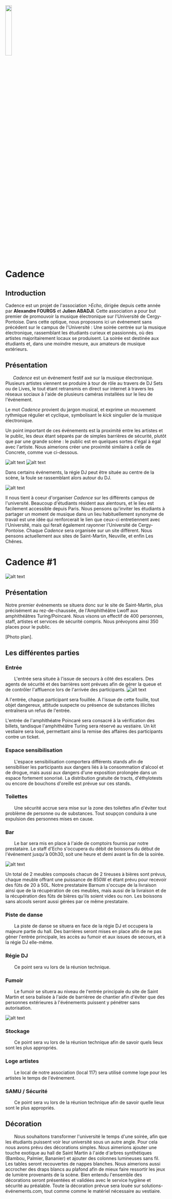 <img src="https://raw.githubusercontent.com/bdeecho/Chaudiere/master/unnamed.jpg" width=20% />

# Cadence

## Introduction

Cadence est un projet de l'association _>Echo_, dirigée depuis cette année par __Alexandre FOURGS__ et __Julien ABADJI__. Cette association a pour but premier de promouvoir la musique électronique sur l'Université de Cergy-Pontoise. 
Dans cette optique, nous proposons ici un événement sans précédent sur le campus de l'Université : Une soirée centrée sur la musique électronique, rassemblant les étudiants curieux et passionnés, où des artistes majoritairement locaux se produisent.
La soirée est destinée aux étudiants et, dans une moindre mesure, aux amateurs de musique extérieurs. 

## Présentation

&nbsp;&nbsp;&nbsp;&nbsp;&nbsp;&nbsp;_Cadence_ est un événement festif axé sur la musique électronique. Plusieurs artistes viennent se produire à tour de rôle au travers de DJ Sets ou de Lives, le tout étant retransmis en direct sur internet à travers les réseaux sociaux à l'aide de plusieurs caméras installées sur le lieu de l'événement.

Le mot _Cadence_ provient du jargon musical, et exprime un mouvement rythmique régulier et cyclique, symbolisant le _kick_ singulier de la musique électronique.

Un point important de ces événements est la proximité entre les artistes et le public, les deux étant séparés par de simples barrières de sécurité, plutôt que par une grande scène : le public est en quelques sortes d'égal à égal avec l'artiste.
Nous aimerions créer une proximité similaire à celle de Concrete, comme vue ci-dessous.

![alt text](https://github.com/bdeecho/Chaudiere/blob/master/fr-0812-744102-front.jpg "Wood Floor La Concrete Front")
![alt text](https://github.com/bdeecho/Chaudiere/blob/master/image.jpg "Wood Floor La Concrete Back")

Dans certains événements, la régie DJ peut être située au centre de la scène, la foule se rassemblant alors autour du DJ.

![alt text](https://github.com/bdeecho/Chaudiere/blob/master/7b5e016a2c420e6c28e7cc4d170b96e4dc0b15c6.jpeg "Scene 360")

Il nous tient à coeur d'organiser _Cadence_ sur les différents campus de l'université. Beaucoup d'étudiants résident aux alentours, et le lieu est facilement accessible depuis Paris. Nous pensons qu'inviter les étudiants à partager un moment de musique dans un lieu habituellement synonyme de travail est une idée qui renforcerait le lien que ceux-ci entretiennent avec l'Université, mais qui ferait également rayonner l'Université de Cergy-Pontoise. Chaque _Cadence_ sera organisée sur un site différent. Nous pensons actuellement aux sites de Saint-Martin, Neuville, et enfin Les Chênes.


# Cadence #1

![alt text](https://github.com/bdeecho/Chaudiere/blob/master/14455947_10210703573927519_56456848_o.jpg "UCP St Martin")

## Présentation

Notre premier événements se situera donc sur le site de Saint-Martin, plus précisément au rez-de-chaussée, de l'Amphithéâtre Lwoff aux amphithéâtres Turing/Poincaré.
Nous visons un effectif de 400 personnes, staff, artistes et services de sécurité compris. Nous prévoyons ainsi 350 places pour le public.

[Photo plan].

## Les différentes parties

### Entrée

&nbsp;&nbsp;&nbsp;&nbsp;&nbsp;&nbsp; L'entrée sera située à l'issue de secours à côté des escaliers. Des agents de sécurité et des barrières sont prévues afin de gérer la queue et de contrôler l'affluence lors de l'arrivée des participants.
![alt text](https://github.com/bdeecho/Chaudiere/blob/master/Images/Barriere.jpg "Barrière")

A l'entrée, chaque participant sera fouillée. A l'issue de cette fouille, tout objet dangereux, attitude suspecte ou présence de substances illicites entraînera un refus de l'entrée.

L'entrée de l'amphithéatre Poincaré sera consacré à la vérification des billets, tandisque l'amphithéâtre Turing sera réservé au vestiaire. Un kit vestiaire sera loué, permettant ainsi la remise des affaires des participants contre un ticket.

### Espace sensibilisation


&nbsp;&nbsp;&nbsp;&nbsp;&nbsp;&nbsp; L'espace sensibilisation comportera différents stands afin de sensibiliser les participants aux dangers liés à la consommation d'alcool et de drogue, mais aussi aux dangers d'une exposition prolongée dans un espace fortement sonorisé. La distribution gratuite de tracts, d'éthylotests ou encore de bouchons d'oreille est prévue sur ces stands.

### Toilettes

&nbsp;&nbsp;&nbsp;&nbsp;&nbsp;&nbsp; Une sécurité accrue sera mise sur la zone des toilettes afin d'éviter tout problème de personne ou de substances. Tout soupçon conduira à une expulsion des personnes mises en cause.

### Bar

&nbsp;&nbsp;&nbsp;&nbsp;&nbsp;&nbsp; Le bar sera mis en place à l'aide de comptoirs fournis par notre prestataire. Le staff d'Echo s'occupera du débit de boissons du début de l'événement jusqu'à 00h30, soit une heure et demi avant la fin de la soirée.

![alt text](https://github.com/bdeecho/Chaudiere/blob/master/Images/tireuses.png "Tireuses à bière")

Un total de 2 meubles composés chacun de 2 tireuses à bières sont prévus, chaque meuble offrant une puissance de 850W et étant prévu pour recevoir des fûts de 20 à 50L. 
Notre prestataire Barnum s'occupe de la livraison ainsi que de la récupération de ces meubles, mais aussi de la livraison et de la récupération des fûts de bières qu'ils soient vides ou non. Les boissons sans alcools seront aussi gérées par ce même prestataire.

### Piste de danse

&nbsp;&nbsp;&nbsp;&nbsp;&nbsp;&nbsp; La piste de danse se situera en face de la régie DJ et occupera la majeure partie du hall. Des barrières seront mises en place afin de ne pas gêner l'entrée principale, les accès au fumoir et aux issues de secours, et à la régie DJ elle-même.

### Régie DJ

&nbsp;&nbsp;&nbsp;&nbsp;&nbsp;&nbsp; Ce point sera vu lors de la réunion technique.

### Fumoir

&nbsp;&nbsp;&nbsp;&nbsp;&nbsp;&nbsp; Le fumoir se situera au niveau de l'entrée principale du site de Saint Martin et sera balisée à l'aide de barrièree de chantier afin d'éviter que des personnes extérieures à l'événements puissent y pénétrer sans autorisation.

![alt text](https://github.com/bdeecho/Chaudiere/blob/master/Images/cloture.jpg "Cloture")


### Stockage

&nbsp;&nbsp;&nbsp;&nbsp;&nbsp;&nbsp; Ce point sera vu lors de la réunion technique afin de savoir quels lieux sont les plus appropriés.

### Loge artistes

&nbsp;&nbsp;&nbsp;&nbsp;&nbsp;&nbsp; Le local de notre association (local 117) sera utilisé comme loge pour les artistes le temps de l'événement.

### SAMU / Sécurité

&nbsp;&nbsp;&nbsp;&nbsp;&nbsp;&nbsp; Ce point sera vu lors de la réunion technique afin de savoir quelle lieux sont le plus appropriés.

## Décoration

&nbsp;&nbsp;&nbsp;&nbsp;&nbsp;&nbsp; Nous souhaitons transformer l'université le temps d'une soirée, afin que les étudiants puissent voir leur université sous un autre angle. Pour cela nous avons prévu des décorations simples.
Nous aimerions ajouter une touche exotique au hall de Saint Martin à l'aide d'arbres synthétiques (Bambou, Palmier, Bananier) et ajouter des colonnes lumineuses sans fil. Les tables seront recouvertes de nappes blanches. Nous aimerions aussi accrocher des draps blancs au plafond afin de mieux faire ressortir les jeux de lumière provenants de la scène.
Bien entendu l'ensemble des décorations seront présentées et validées avec le service hygiène et sécurité au préalable.
Toute la décoration prévue sera louée sur solutions-événements.com, tout comme comme le matériel nécessaire au vestiaire. 

